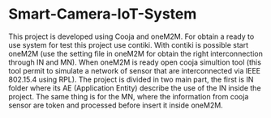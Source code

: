 # Smart-Camera-IoT-System
This project is developed using Cooja and oneM2M. For obtain a ready to use system for test this project use contiki.
With contiki is possible start oneM2M (use the setting file in oneM2M for obtain the right interconnection through IN and MN). When oneM2M is ready
open cooja simultion tool (this tool permit to simulate a network of sensor that are interconnected via IEEE 802.15.4 using RPL).
The project is divided in two main part, the first is IN folder where its AE (Application Entity) describe the use of the IN inside the project.
The same thing is for the MN, where the information from cooja sensor are token and processed before insert it inside oneM2M.

